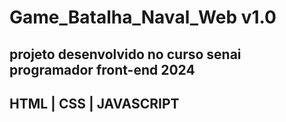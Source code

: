 <h1>Game_Batalha_Naval_Web v1.0</h1>
<h2>projeto desenvolvido no curso senai programador front-end 2024</h2>
<h2>HTML | CSS | JAVASCRIPT</h2>

